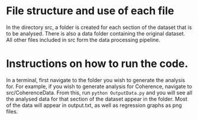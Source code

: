 # File structure and use of each file

In the directory src, a folder is created for each section of the dataset that is to be analysed. 
There is also a data folder containing the original dataset.
All other files included in src form the data processing pipeline.

# Instructions on how to run the code.

In a terminal, first navigate to the folder you wish to generate the analysis for.
For example, if you wish to generate analysis for Coherence, navigate to src/CoherenceData.
From this, run 
`python OutputData.py`
and you will see all the analysed data for that section of the dataset appear in the folder.
Most of the data will appear in output.txt, as well as regression graphs as png files.

